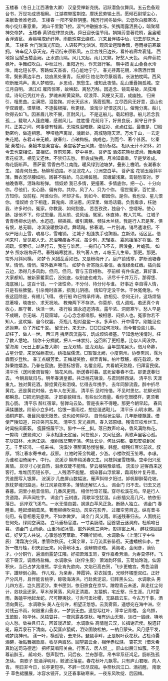 <!-- { "loadSidebar": true } -->
玉楼春（冬日上江西漕鲁大卿）
汉皇受禅新尧统。沼跃潜鱼仪舞凤。五云色备观台书，万世功成贤相用。 
江湖襟带蛮荆控。摩抚民劳输土贡。愿倾石尉望尘心，来献鲁侯难老颂。 
玉楼春
一阳不受群阴壅。残历行间冬破仲。云低吹白腊寒浓，梅小绽红春意重。 
湖山千里勤飞控。淑气冲融披水冻。笑携雨露洒民心，暗聚精神交帝梦。 
玉楼春
黄钟应律扶炎统。舜日迎长佳节用。娟娟芳意著花梢，盎盎暖香浮酒瓮。 
寿觞唤取纤纤捧。雨歇珠帘云绕栋。兴来且伴橘中仙，归去却联池上凤。 
玉楼春
台门瑞霭光阳动。人语鼓声沈汹汹。观风堂迥暗香飘，卷雨楼前寒翠拥。 
锋车促入承天宠。丹诏衔来须彩凤。五丝宫线日边长，看补岩廊龙衮缝。 
西地锦
回望玉楼金阙。正水遮山隔。风儿又起，雨儿又煞，好愁人天色。 
两岸荻花枫叶。争舞红吹白。中秋过也，重阳近也，作天涯行客。 
朝中措
乱山叠叠水泠泠。南北短长亭。客路如天杳杳，归心能地宁宁。 
春光荏苒花期，冷落酒伴飘零。鬓影黄边半白，烧痕黑处重青。 
阮郎归
烛花吹尽篆烟青。长波拍枕鸣。西风吹断雁鸿声。离人梦暗惊。 
乡思动，旅愁生。谁知此夜情。乱山重叠拥孤城。空江月自明。 
满江红
雁阵惊寒，故唤起、离愁万斛。因追念、镜鸾易破，凤弦难续。诗句已凭红叶去，梦魂未断黄粱熟。叹浪萍、风梗又天涯，成幽独。 
归来引，相思曲。尘满把，泪盈掬。对长天远水，落霞孤鹜。立尽西风无好意，遥山也学双眉蹙。恨草根、不逐鬓根摧，秋更绿。 
浪淘沙
好恨这风儿。催俺分离。船儿吹得去如飞。因甚眉儿吹不展，叵耐风儿。 
不是这船儿。载起相思。船儿若念我孤＿。载取人人篷底睡，感谢风儿。 
胜胜慢
花前月下，好景良辰，厮守日许多时。正美之间，何事便有轻离。无端珠泪暗簌，染征衫、点点红滋。最苦是、□殷勤密约，做造相思。 
咿哑橹声离岸，魂断处，高城隐隐天涯。万水千山，一去定失花期。东君斗来无赖，散春红、点破梅枝。病成也，到而今、著个甚医。 
忆秦娥
秦楼月。秦娥本是秦宫客。秦宫客梦云风韵，借仙标格。 
相从无计不如休，如今去也空相忆。空相忆。尊前欢笑，梦中寻觅。 
菩萨蛮
酒浓花艳秋波滑。舞余腰素花枝活。相见又还休。不禁归去愁。 
醉衾成独拥。月冷知霜重。早是梦难成。梅花肠断声。 
菩萨蛮
雪香白尽江南陇。暖风绿到池塘梦。叠影上檐明。夜潮春水生。 
踏青何处去。杨柳桥边路。不见浣花人。汀洲空白苹。 
菩萨蛮
花销玉瘦斜平薄。舞衣宽尽腰如削。困甚不胜娇。乌云横鬓翘。 
双蛾颦浅黛。鸾镜愁空对。罗袖晚香寒。泪珠和粉弹。 
惜奴娇
我已多情，更撞著、多情底你。把一心、十分向你。尽他们，劣心肠、偏有你。共你。风了人、只为个你。 
宿世冤家，百忙里、方知你。没前程、阿谁似你。坏却才名，到如今、都因你。是你。我也没、星儿恨你。 
惜奴娇
合下相逢，算鬼病、须沾惹。闲深里、做场话霸。负我看承，枉驰我、许多时价。冤家。你教我、如何割舍。 
苦苦孜孜，独自个、空嗟呀。使心肠、捉他不下。你试思量。亮从前、说风话。冤家。休直待，教人咒骂。 
江城子
青青杨柳水边桥。水迢迢。柳摇摇。缓引离觞，频驻木兰桡。我是行人君是客，俱有恨，总无聊。 
冰澌波暖数琼瑶。舞晴飚。拂春潮。一片别魂，销尽遣谁招。不似严阳山上雪，魂易尽，雪难销。 
江城子
相逢执手也踟蹰。立斯须。话区区。借问来时，曾见那人无。忍泪啼痕香不减，虽少别，忍轻辜。 
霜风摇落岁将徂。景凋疏。恨萦纡。过尽行云，我在与谁居。一掬归心飞不去，层浪叠，片蟾孤。 
如梦令
照水粉梅开尽。春残峭寒犹甚。秋气著人衣，斗帐玉儿生晕。那更。那更。帘外月斜风横。 
如梦令
风猎乱香如扫。又是粉梅开了。庭户锁残寒，梦断池塘春草。情悄。情悄。帘外数声啼鸟。 
如梦令
折寄陇头春信。香浅绿柔红嫩。插向鬓云边，添得几多风韵。但问。但问。管与玉容相称。 
亭前柳
有件伡遮，算好事、大家都知。被新家矍索后，没别底，似别底也难为。 
识尽千千并万万，那得恁、海底猴儿。这百十钱，一个泼性命，不分付、待分付与谁。 
好事近
幸自得人情，只是有些脾鳖。引杀俺时直甚，损我儿阴德。 
情知守定没干休。干休冤俺急。今夜这回除是，有翅儿飞得。 
夜行船
昨日特承传诲。欲相见、奈何无计。这场烦恼捻著嚎，晓夜价、求天祝地。 
教俺两下不存济。你莫却、信人调戏。若还真个肯收心，厮守著、快活一世。 
夜行船
漏永迢迢清夜。露华浓、洞房寒乍。愁人早是不成眠，奈无端、月窥窗罅。 
心心念念都缘那。被相思、闷损人也。冤家你若不知人，这欢娱、自今权罢。 
茶瓶儿
相对盈盈一水。多声价、开中得字。刚能见也还抛弃。负了万红千翠。 
留无计。来无计。□□□成何况味。而今若没些儿事。却枉了、做人一世。 
西江月
拽尽风流露布，筑成烦恼根基。早知恁地浅情时。枉了教人恁地。 
惜你十分撋就，把人一味禁持。这回断了更相思。比似人间没你。 
望海潮（元日上都运鲁大卿）
云龙双辅，匣龙双起，当年楚尾吴头。借月命卿，占星分使，来宽俗瘵君忧。绣指屈儒流。□暂辍北阙，小度南州。协奏熏风，霈为霖雨岁登秋。 
春工点缀芳柔。正梅凝笑脸，柳弄青眸。柏叶荐觞，椒花载颂，休辞秉烛嬉游。乃眷在宸旒。更德标银管。名覆金瓯。共看朝天路稳，归拜富民侯。 
清平乐（送同舍周智隆）
恼花风雨。断送春将暮。底死留春春不住。那更送春归去。 
今朝且赋归与。明年春满皇都。共泛桃花锦浪，与君同醉西湖。 
清平乐
天涯重九。独对黄花酒。醉捻黄花和泪嗅。忆得去年携手。 
去年同醉流霞。醉中折尽黄花。还是黄花时候，去年人在天涯。 
清平乐
见时怜惜。不见时思忆。花柳光阴都瞬息。□把光阴虚掷。 
才郎妾貌相当。有些似欠商量。看你忔憎模样，更须著我心肠。 
清平乐
醉红宿翠。髻亸乌云坠。管是夜来不得睡。那更今朝早起。 
春风满揉腰肢。阶前小立多时。恰恨一番雨过，想应湿透鞋儿。 
清平乐
山明水嫩。潇洒桐庐郡。极目风烟无限景。说也如何得尽。 
自怜俗状尘容。几年断梗飘蓬。借使严陵知道，只应笑问东风。 
清平乐
霁光摇目。春入郊原绿。残雪压枝堆烂玉。时闻枝间蔌蔌。 
瘦藤细履平沙。醉中一任＿斜。落日数声啼乌，香风满路梅花。 
一剪梅（送晁驹父）
萍水相逢无定居。同在他乡，又问征途。离歌声里客心孤。花尽园林，水满江湖。 
烟树微茫带岸蒲。何处长沙，何处洪都。要知安稳到家无。千里征鸿，一纸来书。 
浣溪沙
宿醉离愁慢髻鬟。韩偓。绿残红豆忆前欢。叔原。 
锦江春水寄书难。叔原。 
红袖时笼金鸭暖，少游。小楼吹彻玉笙寒。李璟。为谁和泪倚阑干。中行。 
浣溪沙
柳岸梅溪春又生。风枝斜里雪枝横。空牵归兴惹离情。 
灰尽寸心犹自热，泪承双睫不能晴。梦云楼隔豫章城。 
浣溪沙
迎客西来送客行。堆堆历历短长亭。＿人残酒不能醒。 
烟染暮山浮紫翠，霜凋秋叶复丹青。凭谁图写入银屏。 
浣溪沙
几曲屏山数幅波。雁声斜带夕阳过。卸帆聊醉菊花坡。 
旅枕梦魂归路远，秋江风紧夜寒多。薄情还解忆人么。 
谒金门
归不去。归去又还春暮。洞里小桃音信阻。几番风更雨。 
相伴竹筇芒履。穿尽松溪花坞。早是行人贪道路。声声闻杜字。 
谒金门
云树直。雨歇半空犹湿。山影插尖高几尺。依依衔落日。 
远岸双飞溪鸟。一水无情自碧。飒飒白苹风正急。断肠人独立。 
谒金门
春睡重。睡起烟销鸾凤。著雨柳绵吹易动。风帘花影弄。 
过雁空劳目送。纵有音书何用。有意相思无意共。不如休做梦。 
谒金门
风又雨。断送残春归去。人面桃花在何处。绿阴空满路。 
立马垂杨官渡。一寸柔肠缕。回首碧云迷洞府。杜鹃啼日暮。 
谒金门
山雨绝。山重冷如冰雪。窗外芭蕉三两叶。影排窗上月。 
醉枕惊回蝴蝶。好梦无人共说。心事悠悠芳草歇。不眠听鼠啮。 
水调歌头（上清江李中生辰）
清霜洗空阔，黍管吹秋灰。七蓂余翠，半月流素影徘徊。天遣蟠根仙李，世折一枝丹桂，积庆到云来。风骨峭冰玉，谈辩屑琼瑰。 
黄阁老，金闺彦，谪仙才。小分铜竹，遍洒雨露楚江隈。好把萧滩玉笥，变作嘉肴芳酒，为寿莫停杯。飞诏下霄汉，调鼎待盐梅。 
水调歌头（赵倅生辰）
萧滩韵环佩，玉笥灿玲珑。仙源积庆，当日占梦兆维熊。学业肯先歆向，文焰已高白贺，飞步更蟾宫。秀色溢眉宇，雄辩倒心胸。 
作儿戏，为亲寿，捧霞钟。彩衣摇曳，光映怀橘堕双红。正好产分风月，且伴能言桃李，鲸吸海涛洪。行赴紫泥诏，归拜黑头公。 
水调歌头
男儿四方志，岂久困泥沙。束书匣剑，依旧旅食在京华。蹭蹬青云未遂，奔走红尘何计，敛袂且还家。草木渐黄落，风月正清嘉。 
友猿鹤，宅丘壑，乐生涯。几时雷雨，轰磕平地起龙蛇。尺可鞭夷狄，寸舌可盂社稷，无路踏云车。今古万千事，洒泪向黄花。 
水调歌头
美人在何许，相望正悠悠。云我雾窗，遥想宛在海中洲。空对残云冷雨，何限重山叠水，一梦到无由。遗怨写红叶，薄幸记青楼。 
金乌掷，玉蟾缺，物华休。凤梧眢井，一夜风露各惊秋。唯有远山无赖，淡扫一眉绿，特地向人愁。敛袂且归去，回首谩迟留。 
水调歌头
高情邈云汉，长揖谢君侯。脱遗轩冕，簸弄泉石下清幽。心契匡庐猿鹤，泪染固陵松柏，一衲且蒙头。风月感平发，魂梦绕神州。 
漾一叶，横孤管，去来休。琵琶亭畔，正是枫叶荻花秋。占检诗囊酒碗，抬贴舞裀歌扇，收尽两眉愁。回望碧云合，相伴赤松游。 
杏花天（借朱希真韵送司马德远）
把杯莫唱阳关曲。行客去、居人恨＿。屏山似展江如簇。不见尊前醉玉。 
鹃啼处、怨声裂竹。问后夜、兰舟那宿。帛书早系征鸿足。肠断弦孤怎续。 
南歌子
蚁酒浮明月，鲸波泛落星。春花秋叶几飘零。只有庐山君眼、向人青。 
明日非今日，长亭更短亭。不辞一饮尽双瓶。争奈秋风江口、酒初醒。 
南歌子
草色裙腰展，冰容水镜开。又还春事破寒来。一夜东风吹绽、后园梅。 
